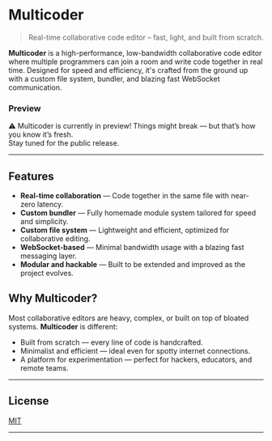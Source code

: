 # Multicoder

> Real-time collaborative code editor – fast, light, and built from scratch.

**Multicoder** is a high-performance, low-bandwidth collaborative code editor where multiple programmers can join a room and write code together in real time. Designed for speed and efficiency, it's crafted from the ground up with a custom file system, bundler, and blazing fast WebSocket communication.

### Preview
⚠️ Multicoder is currently in preview! Things might break — but that’s how you know it’s fresh.  
Stay tuned for the public release.

---

## Features

- **Real-time collaboration** — Code together in the same file with near-zero latency.
- **Custom bundler** — Fully homemade module system tailored for speed and simplicity.
- **Custom file system** — Lightweight and efficient, optimized for collaborative editing.
- **WebSocket-based** — Minimal bandwidth usage with a blazing fast messaging layer.
- **Modular and hackable** — Built to be extended and improved as the project evolves.

## Why Multicoder?

Most collaborative editors are heavy, complex, or built on top of bloated systems. **Multicoder** is different:

- Built from scratch — every line of code is handcrafted.
- Minimalist and efficient — ideal even for spotty internet connections.
- A platform for experimentation — perfect for hackers, educators, and remote teams.

---

## License

[MIT](./LICENSE)

---
